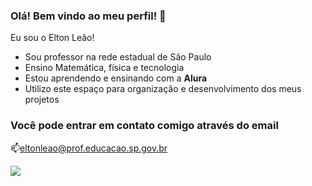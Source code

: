### Olá! Bem vindo ao meu perfil! 👋

Eu sou o Elton Leão!

- Sou professor na rede estadual de São Paulo
- Ensino Matemática, física e tecnologia
- Estou aprendendo e ensinando com a **Alura**
- Utilizo este espaço para organização e desenvolvimento dos meus projetos

### Você pode entrar em contato comigo através do email 
📫eltonleao@prof.educacao.sp.gov.br

![](https://media1.tenor.com/m/FCONEtZs4tgAAAAC/yawn-cat.gif)

<!--
**ProfessoreltonLeao/ProfessoreltonLeao** is a ✨ _special_ ✨ repository because its `README.md` (this file) appears on your GitHub profile.

Here are some ideas to get you started:

- 🔭 I’m currently working on ...
- 🌱 I’m currently learning ...
- 👯 I’m looking to collaborate on ...
- 🤔 I’m looking for help with ...
- 💬 Ask me about ...
- 📫 How to reach me: ...
- 😄 Pronouns: ...
- ⚡ Fun fact: ...
-->
